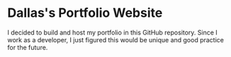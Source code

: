 # Dallas's Portfolio Website

I decided to build and host my portfolio in this GitHub repository. Since I work as a developer, I just figured this would be unique and good practice for the future.